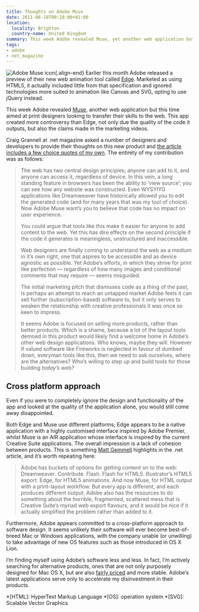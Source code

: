 ```yaml
---
title: Thoughts on Adobe Muse
date: 2011-08-18T00:18:00+01:00
location:
  locality: Brighton
  country-name: United Kingdom
summary: This week Adobe revealed Muse, yet another web application but this time aimed at print designers looking to transfer their skills to the web. However this app has created some controversy, not only due the quality of the code it outputs, but also the claims made in the marketing videos.
tags:
- adobe
- net_magazine
---
```

![Adobe Muse icon](/images/2011/08/adobe_muse.png){.align-end} Earlier this month Adobe released a preview of their new web animation tool called [Edge][1]. Marketed as using HTML5, it actually included little from that specification and ignored technologies more suited to animation like Canvas and SVG, opting to use jQuery instead.

This week Adobe revealed [Muse][2], another web application but this time aimed at print designers looking to transfer their skills to the web. This app created more controversy than Edge, not only due the quality of the code it outputs, but also the claims made in the marketing videos.

Craig Grannell at .net magazine asked a number of designers and developers to provide their thoughts on this new product and [the article includes a few choice quotes of my own][3]. The entirety of my contribution was as follows:

> The web has two central design principles; anyone can add to it, and anyone can access it, regardless of device. In this vein, a long standing feature in browsers has been the ability to ‘view source’; you can see how any website was constructed. Even WYSYIYG applications like Dreamweaver have historically allowed you to edit the generated code (and for many years that was my tool of choice). Now Adobe Muse want’s you to believe that code has no impact on user experience.
>
> You could argue that tools like this make it easier for anyone to add content to the web. Yet this has dire effects on the second principle if the code it generates is meaningless, unstructured and inaccessible.
>
> Web designers are finally coming to understand the web as a medium in it’s own right, one that aspires to be accessible and as device agnostic as possible. Yet Adobe’s efforts, in which they strive for print like perfection — regardless of how many images and conditional comments that may require — seems misguided.
>
> The initial marketing pitch that dismisses code as a thing of the past, is perhaps an attempt to reach an untapped market Adobe feels it can sell further (subscription-based) software to, but it only serves to weaken the relationship with creative professionals it was once so keen to impress.
>
> It seems Adobe is focused on selling more products, rather than better products. Which is a shame, because a lot of the layout tools demoed in this product would likely find a welcome home in Adobe’s other web design applications. Who knows, maybe they will. However if valued software like Fireworks is neglected in favour of dumbed down, everyman tools like this, then we need to ask ourselves, where are the alternatives? Who’s willing to step up and build tools for those building *today’s* web?

## Cross platform approach

Even if you were to completely ignore the design and functionality of the app and looked at the quality of the application alone, you would still come away disappointed.

Both Edge and Muse use different platforms; Edge appears to be a native application with a highly customised interface inspired by Adobe Premier, whilst Muse is an AIR application whose interface is inspired by the current Creative Suite applications. The overall impression is a lack of cohesion between products. This is something [Matt Gemmell][4] highlights in the .net article, and it’s worth repeating here:

> Adobe has buckets of options for getting content on to the web: Dreamweaver. Contribute. Flash. Flash for HTML5. Illustrator’s HTML5 export. Edge, for HTML5 animations. And now Muse, for HTML output with a print-layout workflow. But every app is different, and each produces different output. Adobe also has the resources to do something about the horrible, fragmented, scattered mess that is Creative Suite’s myriad web export flavours, and it would be nice if it actually simplified the problem rather than added to it.

Furthermore, Adobe appears committed to a cross-platform approach to software design. It seems unlikely their software will ever become best-of-breed Mac or Windows applications, with the company unable (or unwilling) to take advantage of new OS features such as those introduced in OS X Lion.

I’m finding myself using Adobe’s software less and less. In fact, I’m actively searching for alternative products, ones that are not only purposely designed for Mac OS X, but are also [fairly priced][5] and more stable. Adobe’s latest applications serve only to accelerate my disinvestment in their products.

[1]: http://labs.adobe.com/technologies/edge/
[2]: http://muse.adobe.com/
[3]: http://netmagazine.com/features/developers-respond-adobe-muse
[4]: http://mattgemmell.com/
[5]: http://getsatisfaction.com/adobe/topics/why_are_uk_prices_nearly_double_us_prices

*[HTML]: HyperText Markup Language
*[OS]: operation system
*[SVG]: Scalable Vector Graphics
